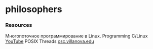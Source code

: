 # philosophers

### Resources
Многопоточное программирование в Linux. Programming C/Linux [YouTube](https://www.youtube.com/watch?v=uFQwXtHsO4w)
POSIX Threads [csc.villanova.edu](http://www.csc.villanova.edu/~mdamian/threads/posixthreads.html#applications)

